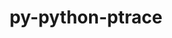 ---
title: "py-python-ptrace"
layout: cache
categories: [package, develop]
meta: {"versions": ["0.9.9"], "compilers": ["gcc@=11.4.0"], "oss": ["ubuntu22.04"], "platforms": ["linux"], "targets": ["x86_64_v3"], "stacks": ["e4s", "root"], "num_specs": 4, "num_specs_by_stack": {"e4s": 4, "root": 4}}
spec_details: [{"hash": "ivxmxnhs5k33xjgs3bckokae6pvlbti5", "compiler": "gcc@=11.4.0", "versions": ["0.9.9"], "os": "ubuntu22.04", "platform": "linux", "target": "x86_64_v3", "variants": ["build_system=python_pip"], "stacks": ["e4s", "root"], "size": "-", "tarball": "https://binaries.spack.io/develop/build_cache/linux-ubuntu22.04-x86_64_v3/gcc-11.4.0/py-python-ptrace-0.9.9/linux-ubuntu22.04-x86_64_v3-gcc-11.4.0-py-python-ptrace-0.9.9-ivxmxnhs5k33xjgs3bckokae6pvlbti5.spack"}, {"hash": "zkgmkb7jx3724jrrzcfxseatlgf3pv6y", "compiler": "gcc@=11.4.0", "versions": ["0.9.9"], "os": "ubuntu22.04", "platform": "linux", "target": "x86_64_v3", "variants": ["build_system=python_pip"], "stacks": ["e4s", "root"], "size": "-", "tarball": "https://binaries.spack.io/develop/build_cache/linux-ubuntu22.04-x86_64_v3/gcc-11.4.0/py-python-ptrace-0.9.9/linux-ubuntu22.04-x86_64_v3-gcc-11.4.0-py-python-ptrace-0.9.9-zkgmkb7jx3724jrrzcfxseatlgf3pv6y.spack"}, {"hash": "5cflv2d4vepv55whthcslqzx4qcwciso", "compiler": "gcc@=11.4.0", "versions": ["0.9.9"], "os": "ubuntu22.04", "platform": "linux", "target": "x86_64_v3", "variants": ["build_system=python_pip"], "stacks": ["e4s", "root"], "size": "-", "tarball": "https://binaries.spack.io/develop/build_cache/linux-ubuntu22.04-x86_64_v3/gcc-11.4.0/py-python-ptrace-0.9.9/linux-ubuntu22.04-x86_64_v3-gcc-11.4.0-py-python-ptrace-0.9.9-5cflv2d4vepv55whthcslqzx4qcwciso.spack"}, {"hash": "c3jequj7hjlgddh7ibbxxaen4szpz7nu", "compiler": "gcc@=11.4.0", "versions": ["0.9.9"], "os": "ubuntu22.04", "platform": "linux", "target": "x86_64_v3", "variants": ["build_system=python_pip"], "stacks": ["e4s", "root"], "size": "-", "tarball": "https://binaries.spack.io/develop/build_cache/linux-ubuntu22.04-x86_64_v3/gcc-11.4.0/py-python-ptrace-0.9.9/linux-ubuntu22.04-x86_64_v3-gcc-11.4.0-py-python-ptrace-0.9.9-c3jequj7hjlgddh7ibbxxaen4szpz7nu.spack"}]
---